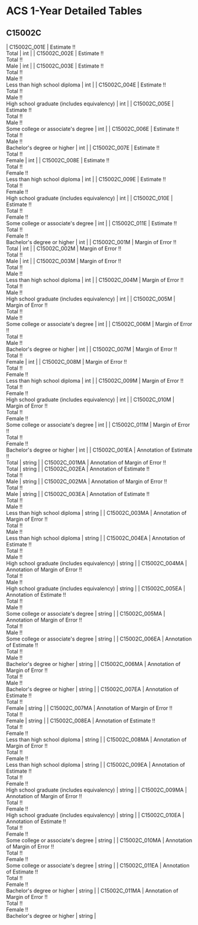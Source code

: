 # ACS 1-Year Detailed Tables

## C15002C

| C15002C_001E | Estimate !!<br>Total | int |
| C15002C_002E | Estimate !!<br>Total !!<br>Male | int |
| C15002C_003E | Estimate !!<br>Total !!<br>Male !!<br>Less than high school diploma | int |
| C15002C_004E | Estimate !!<br>Total !!<br>Male !!<br>High school graduate (includes equivalency) | int |
| C15002C_005E | Estimate !!<br>Total !!<br>Male !!<br>Some college or associate's degree | int |
| C15002C_006E | Estimate !!<br>Total !!<br>Male !!<br>Bachelor's degree or higher | int |
| C15002C_007E | Estimate !!<br>Total !!<br>Female | int |
| C15002C_008E | Estimate !!<br>Total !!<br>Female !!<br>Less than high school diploma | int |
| C15002C_009E | Estimate !!<br>Total !!<br>Female !!<br>High school graduate (includes equivalency) | int |
| C15002C_010E | Estimate !!<br>Total !!<br>Female !!<br>Some college or associate's degree | int |
| C15002C_011E | Estimate !!<br>Total !!<br>Female !!<br>Bachelor's degree or higher | int |
| C15002C_001M | Margin of Error !!<br>Total | int |
| C15002C_002M | Margin of Error !!<br>Total !!<br>Male | int |
| C15002C_003M | Margin of Error !!<br>Total !!<br>Male !!<br>Less than high school diploma | int |
| C15002C_004M | Margin of Error !!<br>Total !!<br>Male !!<br>High school graduate (includes equivalency) | int |
| C15002C_005M | Margin of Error !!<br>Total !!<br>Male !!<br>Some college or associate's degree | int |
| C15002C_006M | Margin of Error !!<br>Total !!<br>Male !!<br>Bachelor's degree or higher | int |
| C15002C_007M | Margin of Error !!<br>Total !!<br>Female | int |
| C15002C_008M | Margin of Error !!<br>Total !!<br>Female !!<br>Less than high school diploma | int |
| C15002C_009M | Margin of Error !!<br>Total !!<br>Female !!<br>High school graduate (includes equivalency) | int |
| C15002C_010M | Margin of Error !!<br>Total !!<br>Female !!<br>Some college or associate's degree | int |
| C15002C_011M | Margin of Error !!<br>Total !!<br>Female !!<br>Bachelor's degree or higher | int |
| C15002C_001EA | Annotation of Estimate !!<br>Total | string |
| C15002C_001MA | Annotation of Margin of Error !!<br>Total | string |
| C15002C_002EA | Annotation of Estimate !!<br>Total !!<br>Male | string |
| C15002C_002MA | Annotation of Margin of Error !!<br>Total !!<br>Male | string |
| C15002C_003EA | Annotation of Estimate !!<br>Total !!<br>Male !!<br>Less than high school diploma | string |
| C15002C_003MA | Annotation of Margin of Error !!<br>Total !!<br>Male !!<br>Less than high school diploma | string |
| C15002C_004EA | Annotation of Estimate !!<br>Total !!<br>Male !!<br>High school graduate (includes equivalency) | string |
| C15002C_004MA | Annotation of Margin of Error !!<br>Total !!<br>Male !!<br>High school graduate (includes equivalency) | string |
| C15002C_005EA | Annotation of Estimate !!<br>Total !!<br>Male !!<br>Some college or associate's degree | string |
| C15002C_005MA | Annotation of Margin of Error !!<br>Total !!<br>Male !!<br>Some college or associate's degree | string |
| C15002C_006EA | Annotation of Estimate !!<br>Total !!<br>Male !!<br>Bachelor's degree or higher | string |
| C15002C_006MA | Annotation of Margin of Error !!<br>Total !!<br>Male !!<br>Bachelor's degree or higher | string |
| C15002C_007EA | Annotation of Estimate !!<br>Total !!<br>Female | string |
| C15002C_007MA | Annotation of Margin of Error !!<br>Total !!<br>Female | string |
| C15002C_008EA | Annotation of Estimate !!<br>Total !!<br>Female !!<br>Less than high school diploma | string |
| C15002C_008MA | Annotation of Margin of Error !!<br>Total !!<br>Female !!<br>Less than high school diploma | string |
| C15002C_009EA | Annotation of Estimate !!<br>Total !!<br>Female !!<br>High school graduate (includes equivalency) | string |
| C15002C_009MA | Annotation of Margin of Error !!<br>Total !!<br>Female !!<br>High school graduate (includes equivalency) | string |
| C15002C_010EA | Annotation of Estimate !!<br>Total !!<br>Female !!<br>Some college or associate's degree | string |
| C15002C_010MA | Annotation of Margin of Error !!<br>Total !!<br>Female !!<br>Some college or associate's degree | string |
| C15002C_011EA | Annotation of Estimate !!<br>Total !!<br>Female !!<br>Bachelor's degree or higher | string |
| C15002C_011MA | Annotation of Margin of Error !!<br>Total !!<br>Female !!<br>Bachelor's degree or higher | string |

